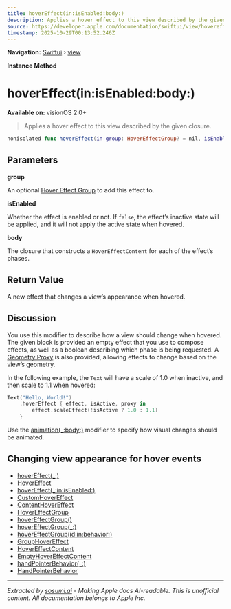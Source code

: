 ```yaml
---
title: hoverEffect(in:isEnabled:body:)
description: Applies a hover effect to this view described by the given closure.
source: https://developer.apple.com/documentation/swiftui/view/hovereffect(in:isenabled:body:)
timestamp: 2025-10-29T00:13:52.246Z
---
```


**Navigation:** [Swiftui](/documentation/swiftui) › [view](/documentation/swiftui/view)

**Instance Method**

# hoverEffect(in:isEnabled:body:)

**Available on:** visionOS 2.0+

> Applies a hover effect to this view described by the given closure.

```swift
nonisolated func hoverEffect(in group: HoverEffectGroup? = nil, isEnabled: Bool = true, body: @escaping (EmptyHoverEffectContent, Bool, GeometryProxy) -> some HoverEffectContent) -> some View
```

## Parameters

**group**

An optional [Hover Effect Group](/documentation/swiftui/hovereffectgroup) to add this effect to.



**isEnabled**

Whether the effect is enabled or not. If `false`, the effect’s inactive state will be applied, and it will not apply the active state when hovered.



**body**

The closure that constructs a `HoverEffectContent` for each of the effect’s phases.



## Return Value

A new effect that changes a view’s appearance when hovered.

## Discussion

You use this modifier to describe how a view should change when hovered. The given block is provided an empty effect that you use to compose effects, as well as a boolean describing which phase is being requested. A [Geometry Proxy](/documentation/swiftui/geometryproxy) is also provided, allowing effects to change based on the view’s geometry.

In the following example, the `Text` will have a scale of 1.0 when inactive, and then scale to 1.1 when hovered:

```swift
Text("Hello, World!")
    .hoverEffect { effect, isActive, proxy in
        effect.scaleEffect(!isActive ? 1.0 : 1.1)
    }
```

Use the [animation(_:body:)](/documentation/swiftui/hovereffectcontent/animation(_:body:)) modifier to specify how visual changes should be animated.

## Changing view appearance for hover events

- [hoverEffect(_:)](/documentation/swiftui/view/hovereffect(_:))
- [HoverEffect](/documentation/swiftui/hovereffect)
- [hoverEffect(_:in:isEnabled:)](/documentation/swiftui/view/hovereffect(_:in:isenabled:))
- [CustomHoverEffect](/documentation/swiftui/customhovereffect)
- [ContentHoverEffect](/documentation/swiftui/contenthovereffect)
- [HoverEffectGroup](/documentation/swiftui/hovereffectgroup)
- [hoverEffectGroup()](/documentation/swiftui/view/hovereffectgroup())
- [hoverEffectGroup(_:)](/documentation/swiftui/view/hovereffectgroup(_:))
- [hoverEffectGroup(id:in:behavior:)](/documentation/swiftui/view/hovereffectgroup(id:in:behavior:))
- [GroupHoverEffect](/documentation/swiftui/grouphovereffect)
- [HoverEffectContent](/documentation/swiftui/hovereffectcontent)
- [EmptyHoverEffectContent](/documentation/swiftui/emptyhovereffectcontent)
- [handPointerBehavior(_:)](/documentation/swiftui/view/handpointerbehavior(_:))
- [HandPointerBehavior](/documentation/swiftui/handpointerbehavior)

---

*Extracted by [sosumi.ai](https://sosumi.ai) - Making Apple docs AI-readable.*
*This is unofficial content. All documentation belongs to Apple Inc.*
